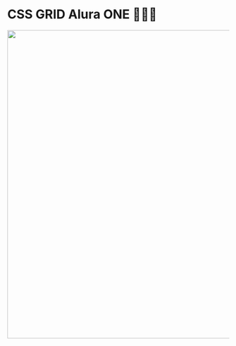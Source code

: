 # CSS GRID Alura ONE 🚀🚀🚀

<img src="https://user-images.githubusercontent.com/23409026/202655824-3b8e244b-c125-4022-9df7-6f851b389816.png" width="700px"> 
